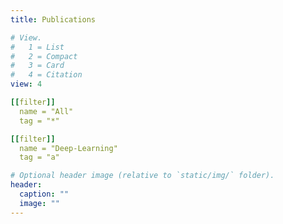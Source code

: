 ```yaml
---
title: Publications

# View.
#   1 = List
#   2 = Compact
#   3 = Card
#   4 = Citation
view: 4

[[filter]]
  name = "All"
  tag = "*"

[[filter]]
  name = "Deep-Learning"
  tag = "a"

# Optional header image (relative to `static/img/` folder).
header:
  caption: ""
  image: ""
---
```


